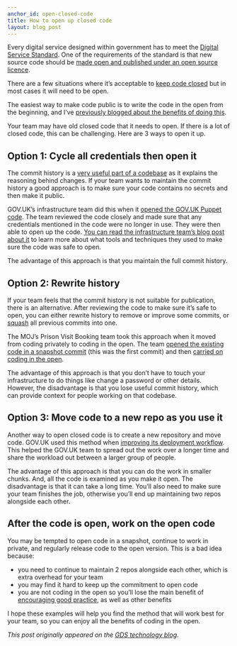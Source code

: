 ```yaml
---
anchor_id: open-closed-code
title: How to open up closed code
layout: blog_post
---
```


<p>Every digital service designed within government has to meet the <a href="https://www.gov.uk/service-manual/service-standard">Digital Service Standard</a>. One of the requirements of the standard is that new source code should be <a href="https://www.gov.uk/service-manual/service-standard/make-all-new-source-code-open">made open and published under an open source licence</a>.</p>
<p>There are a few situations where it’s acceptable to <a href="https://www.gov.uk/government/publications/open-source-guidance/when-code-should-be-open-or-closed">keep code closed</a> but in most cases it will need to be open.</p>
<p>The easiest way to make code public is to write the code in the open from the beginning, and I’ve <a href="https://gds.blog.gov.uk/2017/09/04/the-benefits-of-coding-in-the-open/">previously blogged about the benefits of doing this</a>.</p>
<p>Your team may have old closed code that it needs to open. If there is a lot of closed code, this can be challenging. Here are 3 ways to open it up.</p>
<h2><strong>Option 1: Cycle all credentials then open it</strong></h2>
<p>The commit history is a <a href="https://mislav.net/2014/02/hidden-documentation/">very useful part of a codebase</a> as it explains the reasoning behind changes. If your team wants to maintain the commit history a good approach is to make sure your code contains no secrets and then make it public.</p>
<p>GOV.UK’s infrastructure team did this when it <a href="https://github.com/alphagov/govuk-puppet">opened the GOV.UK Puppet code</a>. The team reviewed the code closely and made sure that any credentials mentioned in the code were no longer in use. They were then able to open up the code. <a href="https://gdstechnology.blog.gov.uk/2016/01/19/opening-gov-uks-puppet-repository/">You can read the infrastructure team’s blog post about it</a> to learn more about what tools and techniques they used to make sure the code was safe to open.</p>
<p>The advantage of this approach is that you maintain the full commit history.</p>
<h2><strong>Option 2: Rewrite history</strong></h2>
<p>If your team feels that the commit history is not suitable for publication, there is an alternative. After reviewing the code to make sure it’s safe to open, you can either rewrite history to remove or improve some commits, or <a href="https://git-scm.com/book/en/v2/Git-Tools-Rewriting-History">squash</a> all previous commits into one. </p>
<p>The MOJ’s Prison Visit Booking team took this approach when it moved from coding privately to coding in the open. The team <a href="https://github.com/ministryofjustice/prison-visits/commit/fc5c908a75cf161b6f3523b5816b76ad3d4adf41">opened the existing code in a snapshot commit</a> (this was the first commit) and then <a href="https://github.com/ministryofjustice/prison-visits">carried on coding in the open</a>.</p>
<p>The advantage of this approach is that you don’t have to touch your infrastructure to do things like change a password or other details. However, the disadvantage is that you lose useful commit history, which can provide context for people working on that codebase. </p>
<h2><strong>Option 3: Move code to a new repo as you use it</strong></h2>
<p>Another way to open closed code is to create a new repository and move code. GOV.UK used this method when <a href="https://gdstechnology.blog.gov.uk/2018/01/05/how-making-our-deployment-code-open-improved-our-workflow/">improving its deployment workflow</a>. This helped the GOV.UK team to spread out the work over a longer time and share the workload out between a larger group of people.</p>
<p>The advantage of this approach is that you can do the work in smaller chunks. And, all the code is examined as you make it open. The disadvantage is that it can take a long time. You’ll also need to make sure your team finishes the job, otherwise you’ll end up maintaining two repos alongside each other.</p>
<h2><strong>After the code is open, work on the open code</strong></h2>
<p>You may be tempted to open code in a snapshot, continue to work in private, and regularly release code to the open version. This is a bad idea because:</p>
<ul>
<li>you need to continue to maintain 2 repos alongside each other, which is extra overhead for your team</li>
<li>you may find it hard to keep up the commitment to open code</li>
<li>you are not coding in the open so you’ll lose the main benefit of <a href="https://gds.blog.gov.uk/2017/09/04/the-benefits-of-coding-in-the-open/">encouraging good practice</a>, as well as other benefits</li>
</ul>
<p>I hope these examples will help you find the method that will work best for your team, so you can enjoy all the benefits of coding in the open.</p>

<p><em>This post originally appeared on the <a href="https://gdstechnology.blog.gov.uk/2018/02/19/how-to-open-up-closed-code/">GDS technology blog</a></em>.</p>
